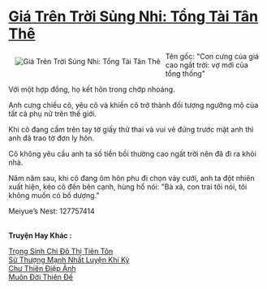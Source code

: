 <a href="https://truyenwiki.net/gia-tren-troi-sung-nhi-tong-tai-tan-the.36314/" title="Giá Trên Trời Sủng Nhi: Tổng Tài Tân Thê"><h1>Giá Trên Trời Sủng Nhi: Tổng Tài Tân Thê</h1></a><div style="display:table"><img align="right" style="float: left; padding: 10px;" src="https://truyenwiki.net/a/img/str/src/36314.jpg" alt="Giá Trên Trời Sủng Nhi: Tổng Tài Tân Thê">Tên gốc: "Con cưng của giá cao ngất trời: vợ mới của tổng thống"<p></p> Với một hợp đồng, họ kết hôn trong chớp nhoáng.<p></p> Anh cưng chiều cô, yêu cô và khiến cô trở thành đối tượng ngưỡng mộ của tất cả phụ nữ trên thế giới.<p></p> Khi cô đang cầm trên tay tờ giấy thử thai và vui vẻ đứng trước mặt anh thì anh đã trao tờ đơn ly hôn.<p></p> Cô không yêu cầu anh ta số tiền bồi thường cao ngất trời nên đã đi ra khỏi nhà.<p></p> Năm năm sau, khi cô đang ôm hôn phu đi chọn váy cưới, anh ta đột nhiên xuất hiện, kéo cô đến bên cạnh, hùng hổ nói: "Bà xã, con trai tôi nói, tôi không muốn có bố dượng."<p></p> Meiyue’s Nest: 127757414</div><p><br><b>Truyện Hay Khác :</b></p><a href="https://truyenwiki.net/trong-sinh-chi-do-thi-tien-ton.36244/" alt="Trọng Sinh Chi Đô Thị Tiên Tôn">Trọng Sinh Chi Đô Thị Tiên Tôn</a><br/><a href="https://sangtacviet.wordpress.com/2020/10/22/su-thuong-manh-nhat-luyen-khi-ky/" alt="Sử Thượng Mạnh Nhất Luyện Khí Kỳ">Sử Thượng Mạnh Nhất Luyện Khí Kỳ</a><br/><a href="https://sangtacviet.wordpress.com/2020/10/22/chu-thien-diep-anh/" alt="Chư Thiên Điệp Ảnh">Chư Thiên Điệp Ảnh</a><br/><a href="https://sangtacviet.wordpress.com/2020/10/22/muon-doi-thien-de/" alt="Muôn Đời Thiên Đế">Muôn Đời Thiên Đế</a><br/>